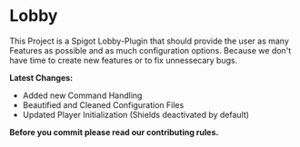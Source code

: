 # Lobby

This Project is a Spigot Lobby-Plugin that should provide 
the user as many Features as possible and as much configuration options.
Because we don't have time to create new features or to fix unnessecary
bugs.

**Latest Changes:**
- Added new Command Handling
- Beautified and Cleaned Configuration Files
- Updated Player Initialization (Shields deactivated by default)

**Before you commit please read our contributing rules.**